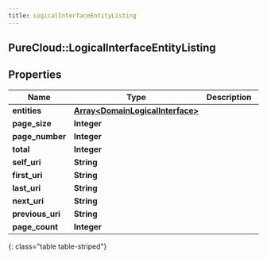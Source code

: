 ```yaml
---
title: LogicalInterfaceEntityListing
---
```

## PureCloud::LogicalInterfaceEntityListing

## Properties

|Name | Type | Description | Notes|
|------------ | ------------- | ------------- | -------------|
| **entities** | [**Array&lt;DomainLogicalInterface&gt;**](DomainLogicalInterface.html) |  | [optional] |
| **page_size** | **Integer** |  | [optional] |
| **page_number** | **Integer** |  | [optional] |
| **total** | **Integer** |  | [optional] |
| **self_uri** | **String** |  | [optional] |
| **first_uri** | **String** |  | [optional] |
| **last_uri** | **String** |  | [optional] |
| **next_uri** | **String** |  | [optional] |
| **previous_uri** | **String** |  | [optional] |
| **page_count** | **Integer** |  | [optional] |
{: class="table table-striped"}


